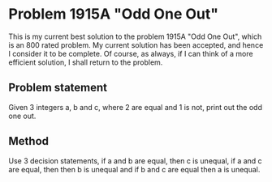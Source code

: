 # Problem 1915A "Odd One Out"
This is my current best solution to the problem 1915A "Odd One Out", which is an 800 rated problem. My current solution has been accepted, and hence I consider it to be complete. Of course, as always, if I can think of a more efficient solution, I shall return to the problem. 

## Problem statement
Given 3 integers a, b and c, where 2 are equal and 1 is not, print out the odd one out.

## Method
Use 3 decision statements, if a and b are equal, then c is unequal, if a and c are equal, then then b is unequal and if b and c are equal then a is unequal. 